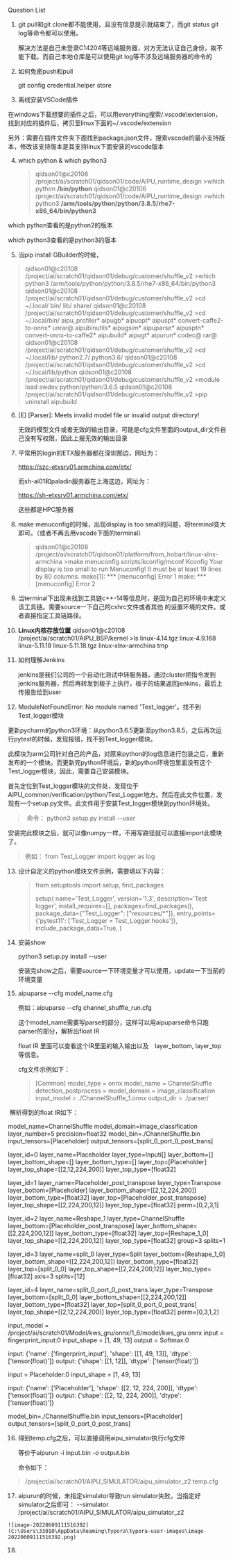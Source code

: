 Question List

1. git pull和git clone都不能使用，且没有信息提示就结束了，而git status git log等命令都可以使用。

   解决方法是自己未登录C14204等远端服务器，对方无法认证自己身份，故不能下载。而自己本地仓库是可以使用git log等不涉及远端服务器的命令的

2. 如何免密push和pull

   git config credential.helper store

3.  离线安装VSCode插件

   在windows下载想要的插件之后，可以用everything搜索/.vscode\extension，找到对应的插件后，拷贝至linux下面的~/.vscode/extension

   另外：需要在插件文件夹下面找到package.json文件，搜索vscode的最小支持版本，修改该支持版本是其支持linux下面安装的vscode版本
   
4. which python & which python3

   > qidson01@c20106 /project/ai/scratch01/qidson01/code/AIPU_runtime_design >which python
   > **/bin/python**
   > qidson01@c20106 /project/ai/scratch01/qidson01/code/AIPU_runtime_design >which python3
   > **/arm/tools/python/python/3.8.5/rhe7-x86_64/bin/python3**

which python查看的是python2的版本

which python3查看的是python3的版本

5. 当pip install GBuilder的时候，

> qidson01@c20108 /project/ai/scratch01/qidson01/debug/customer/shuffle_v2 >which python3
> /arm/tools/python/python/3.8.5/rhe7-x86_64/bin/python3
> qidson01@c20108 /project/ai/scratch01/qidson01/debug/customer/shuffle_v2 >cd ~/.local/
> bin/   lib/   share/ 
> qidson01@c20108 /project/ai/scratch01/qidson01/debug/customer/shuffle_v2 >cd ~/.local/bin/
> aipu_profiler*          aipugb*                 aipuopt*                aipuspt*                convert-caffe2-to-onnx* unrar@
> aipubinutils*           aipugsim*               aipuparse*              aipusptn*               convert-onnx-to-caffe2* 
> aipubuild*              aipugt*                 aipurun*                codec@                  rar@                    
> qidson01@c20108 /project/ai/scratch01/qidson01/debug/customer/shuffle_v2 >cd ~/.local/lib/
> python2.7/ python3.6/ 
> qidson01@c20108 /project/ai/scratch01/qidson01/debug/customer/shuffle_v2 >cd ~/.local/lib/python
> qidson01@c20108 /project/ai/scratch01/qidson01/debug/customer/shuffle_v2 >module load swdev python/python/3.6.5
> qidson01@c20108 /project/ai/scratch01/qidson01/debug/customer/shuffle_v2 >pip uninstall aipubuild

6. [E] [Parser]: Meets invalid model file or invalid output directory!

   无效的模型文件或者无效的输出目录，可能是cfg文件里面的output_dir文件自己没有写权限，因此上报无效的输出目录

7. 平常用的login的ETX服务器都在深圳那边，网址为：

   https://szc-etxsrv01.armchina.com/etx/

   而sh-ai01和paladin服务器在上海这边，网址为：

   https://sh-etxsrv01.armchina.com/etx/

   这些都是HPC服务器

8. make menuconfig的时候，出现display is too small的问题，将terminal变大即可。（或者不再去用vscode下面的terminal）

   > qidson01@c20108 /project/ai/scratch01/qidson01/platform/from_hobart/linux-xlnx-armchina >make menuconfig
   > scripts/kconfig/mconf  Kconfig
   > Your display is too small to run Menuconfig!
   > It must be at least 19 lines by 80 columns.
   > make[1]: *** [menuconfig] Error 1
   > make: *** [menuconfig] Error 2

9. 当terminal下出现未找到工具链c++-14等信息时，是因为自己的环境中未定义该工具链。需要source一下自己的cshrc文件或者其他 的设置环境的文件。或者直接指定工具链路径。

10. **Linux内核存放位置**
    qidson01@c20108 /project/ai/scratch01/AIPU_BSP/kernel >ls
    linux-4.14.tgz  linux-4.9.168  linux-5.11.18  linux-5.11.18.tgz  linux-xlnx-armchina  tmp
    
11. 如何理解Jenkins

    jenkins是我们公司的一个自动化测试中转服务器，通过cluster把指令发到jenkins服务器，然后再转发到板子上执行，板子的结果返回jenkins，最后上传报告给到user

12. ModuleNotFoundError: No module named 'Test_logger'。找不到Test_logger模块

​		更新pycharm的python3环境：从python3.6.5更新至python3.8.5，之后再次运行pytest的时候，发现报错，找不到Test_logger模块。

​		此模块为arm公司针对自己的产品，对原来python的log信息进行包装之后，重新发布的一个模块。而更新完python环境后，新的python环境包里面没有这个Test_logger模块，因此，需要自己安装模块。

​		首先定位到Test_logger模块的文件处，发现位于AIPU_common/verification/python/Test_Logger地方。然后在此文件位置，发现有一个setup.py文件。此文件用于安装Test_logger模块到python环境处。

> ​		命令： python3 setup.py install --user

​		安装完此模块之后，就可以像numpy一样，不用写路径就可以直接import此模块了。

> 例如： from Test_Logger import logger as log

13. 设计自定义的python模块文件示例，需要填以下内容：

    > from setuptools import setup, find_packages
    >
    > setup(
    >     name='Test_Logger',
    >     version='1.3',
    >     description='Test logger',
    >     install_requires=[],
    >     packages=find_packages(),
    >     package_data={"Test_Logger": ["resources/*"]},
    >     entry_points={'pytest11': ['Test_Logger = Test_Logger.hooks']},
    >     include_package_data=True,
    > )

14. 安装show

    python3 setup.py install --user

    安装完show之后，需要source一下环境变量才可以使用，update一下当前的环境变量

15. aipuparse --cfg model_name.cfg

    例如：aipuparse --cfg channel_shuffle_run.cfg

    这个model_name需要写parse的部分，这样可以用aipuparse命令只跑parser的部分，解析出float IR

    float IR 里面可以查看这个IR里面的输入输出以及　layer_bottom, layer_top等信息。

    cfg文件示例如下：

    > [Common]
    > model_type = onnx
    > model_name = ChannelShuffle
    > detection_postprocess = 
    > model_domain = image_classification
    > input_model = ./ChannelShuffle_1.onnx
    > output_dir = ./parser/

​		解析得到的float IR如下：

model_name=ChannelShuffle
model_domain=image_classification
layer_number=5
precision=float32
model_bin=./ChannelShuffle.bin
input_tensors=[Placeholder]
output_tensors=[split_0_port_0_post_trans]

layer_id=0
layer_name=Placeholder
layer_type=Inputi[]
layer_bottom=[]
layer_bottom_shape=[]
layer_bottom_type=[]
layer_top=[Placeholder]
layer_top_shape=[[2,12,224,200]]
layer_top_type=[float32]

layer_id=1
layer_name=Placeholder_post_transpose
layer_type=Transpose
layer_bottom=[Placeholder]
layer_bottom_shape=[[2,12,224,200]]
layer_bottom_type=[float32]
layer_top=[Placeholder_post_transpose]
layer_top_shape=[[2,224,200,12]]
layer_top_type=[float32]
perm=[0,2,3,1]

layer_id=2
layer_name=Reshape_1
layer_type=ChannelShuffle
layer_bottom=[Placeholder_post_transpose]
layer_bottom_shape=[[2,224,200,12]]
layer_bottom_type=[float32]
layer_top=[Reshape_1_0]
layer_top_shape=[[2,224,200,12]]
layer_top_type=[float32]
group=3
splits=1

layer_id=3
layer_name=split_0
layer_type=Split
layer_bottom=[Reshape_1_0]
layer_bottom_shape=[[2,224,200,12]]
layer_bottom_type=[float32]
layer_top=[split_0_0]
layer_top_shape=[[2,224,200,12]]
layer_top_type=[float32]
axis=3
splits=[12]

layer_id=4
layer_name=split_0_port_0_post_trans
layer_type=Transpose
layer_bottom=[split_0_0]
layer_bottom_shape=[[2,224,200,12]]
layer_bottom_type=[float32]
layer_top=[split_0_port_0_post_trans]
layer_top_shape=[[2,12,224,200]]
layer_top_type=[float32]
perm=[0,3,1,2]



input_model = /project/ai/scratch01/Model/kws_gru/onnx/1_6/model/kws_gru.onnx
input = fingerprint_input:0
input_shape = [1, 49, 13]
output = Softmax:0

input: {'name': ['fingerprint_input'], 'shape': [[1, 49, 13]], 'dtype': ['tensor(float)']}
output: {'shape': [[1, 12]], 'dtype': ['tensor(float)']}

input = Placeholder:0
input_shape = [1, 49, 13]

input: {'name': ['Placeholder'], 'shape': [[2, 12, 224, 200]], 'dtype': ['tensor(float)']}
output: {'shape': [[2, 12, 224, 200]], 'dtype': ['tensor(float)']}

model_bin=./ChannelShuffle.bin
input_tensors=[Placeholder]
output_tensors=[split_0_port_0_post_trans]

16. 得到temp.cfg之后，可以直接调用aipu_simulator执行cfg文件

    等价于aipurun -i input.bin -o output.bin

    命令如下：

> /project/ai/scratch01/AIPU_SIMULATOR/aipu_simulator_z2 temp.cfg

17.  aipurun的时候，未指定simulator导致run simulator失败，当指定好simulator之后即可： --simulator /project/ai/scratch01/AIPU_SIMULATOR/aipu_simulator_z2

    ![image-20220609111516392](C:\Users\33010\AppData\Roaming\Typora\typora-user-images\image-20220609111516392.png)

18. 
